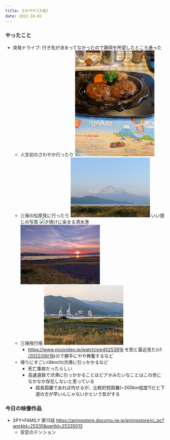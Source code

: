 ```yaml
---
title: さわやか(大嘘)
date: 2022-10-02
---
```


### やったこと
+ 突発ドライブ: 行き先が決まってなかったので静岡を所望したところ通った
  + 人生初のさわやか行ったり
    <img alt="炭焼き さわやかのげんこつハンバーグ" src="/public/images/2022/10/02/sawayaka.jpg" width="250">
  + 三保の松原見に行ったり
    <img alt="三保の松原から望む富士山" src="/public/images/2022/10/02/fuji.jpg" width="250">
    いい感じの写真
    <img alt="夕焼けに染まる清水港" src="/public/images/2022/10/02/sunset1.jpg" width="250"> <img alt="夕焼けに染まる清水港" src="/public/images/2022/10/02/sunset2.jpg" width="250">
  + 三保飛行場
    <img alt="三保飛行場の砂部分" src="/public/images/2022/10/02/hikoujou.jpg" width="250">
    + <https://www.nicovideo.jp/watch/sm40253916> を割と最近見た(cf. [/2022/09/18](/2022/09/18.html))ので勝手にやや興奮するなど
  + 帰りにすごい(4km/h)渋滞に引っかかるなど
    + 死亡事故だったらしい
    + 高速道路で渋滞に引っかかることほどアホみたいなことはこの世になかなか存在しないと思っている
      + 超長距離であれば均せるが、比較的短距離(~200km程度?)だと下道の方が早いんじゃないかという気がする

### 今日の映像作品
+ SPY×FAMILY 第13話 <https://animestore.docomo.ne.jp/animestore/ci_pc?workId=25335&partId=25335013>
  + 安定のテンション
